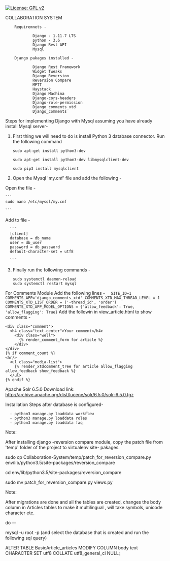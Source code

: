 
[![License: GPL v2](https://img.shields.io/badge/License-GPL%20v2-blue.svg)](https://www.gnu.org/licenses/old-licenses/gpl-2.0.en.html)

COLLABORATION SYSTEM

        Requiremnets -

                Django - 1.11.7 LTS
                python - 3.6
                Django Rest API
                Mysql

        Django pakages installed - 

                Django Rest Framework
                Widget Tweaks
                Django Reversion
                Reversion Compare
                MPTT
                Haystack
                Django Machina
                Django-cors-headers
                Django-role-permission
                Django_comments_xtd
                Django_comments


Steps for implementing Django with Mysql assuming you have already install Mysql server-

1. First thing we will need to do is install Python 3 database connector. Run the following command

    ```
    sudo apt-get install python3-dev

    ```

    ```
    sudo apt-get install python3-dev libmysqlclient-dev

    ```
    ```
    sudo pip3 install mysqlclient

    ```


2. Open the Mysql 'my.cnf' file and add the following -

  Open the file -

    ```
    sudo nano /etc/mysql/my.cnf

    ```
  Add to file -

      ```
      [client]
      database = db_name
      user = db_user
      password = db_password
      default-character-set = utf8
      
      ```
3. Finally run the following commands -

   ```
   sudo systemctl daemon-reload
   sudo systemctl restart mysql
   ```



 For Comments Module Add the following lines -
    ```  
    SITE_ID=1
    COMMENTS_APP='django_comments_xtd'
    COMMENTS_XTD_MAX_THREAD_LEVEL = 1 
    COMMENTS_XTD_LIST_ORDER = ('-thread_id', 'order') 
    COMMENTS_XTD_APP_MODEL_OPTIONS = {'allow_feedback': True, 'allow_flagging': True}
    ```
 Add the followin in view_article.html to show comments -
  ```
  <div class="comment">
    <h4 class="text-center">Your comment</h4>
      <div class="well">
        {% render_comment_form for article %}
      </div>
  </div>
  {% if comment_count %}
  <hr/>
    <ul class="media-list">
      {% render_xtdcomment_tree for article allow_flagging allow_feedback show_feedback %}
    </ul>
  {% endif %}
  ```

Apache Solr 6.5.0
Download link: http://archive.apache.org/dist/lucene/solr/6.5.0/solr-6.5.0.tgz



Installation Steps after database is configured- 

      - python3 manage.py loaddata workflow
      - python3 manage.py loaddata roles
      - python3 manage.py loaddata faq



Note:

After installing django -reversion compare module, copy the patch file from 'temp' folder of the project to virtualenv site- pakages.

 sudo cp Collaboration-System/temp/patch_for_reversion_compare.py  env/lib/python3.5/site-packages/reversion_compare

 cd env/lib/python3.5/site-packages/reversion_compare

 sudo mv patch_for_reversion_compare.py views.py


 Note:

 After migrations are done and all the tables are created, changes the body column in Articles tables to make it multilingual , will take symbols, unicode character etc.

 do --

 mysql -u root -p  (and select the database that is created and run the following sql query)
 
 ALTER TABLE BasicArticle_articles MODIFY COLUMN body text CHARACTER SET utf8 COLLATE utf8_general_ci NULL;

